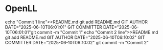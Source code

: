 # OpenLL
echo "Commit 1 line">>README.md
git add README.md
GIT AUTHOR DATE="2025-06-10T06:01:01"
GIT COMMITTER DATE="2025-06-10T06:01:01"git commit -m
"Commit 1"
echo "Commit 2 line">>README.md
git add README.md
GIT AUTHOR DATE="2025-06-10T06:10:02"
GIT COMMITTER DATE="2025-06-10T06:10:02" git commit -m
"Commit 2"
